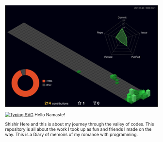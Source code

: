 ![](./profile-3d-contrib/profile-night-green.svg)

[![Typing SVG](https://readme-typing-svg.herokuapp.com/?lines=About+me;Short+Introduction)](https://git.io/typing-svg)
Hello Namaste!

Shishir Here and this is about my journey through the valley of codes. This repository is all about the work I took up as fun and friends I made on the way.
This is a Diary of memoirs of my romance with programming.









